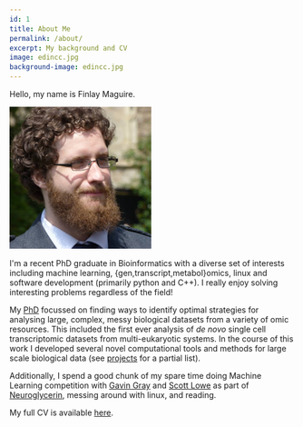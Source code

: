 ```yaml
---
id: 1
title: About Me
permalink: /about/
excerpt: My background and CV
image: edincc.jpg
background-image: edincc.jpg
---
```


Hello, my name is Finlay Maguire.

![Postgrad Research: Not even once](../images/wedding.jpg)

I'm a recent PhD graduate in Bioinformatics with a diverse set of interests
including machine learning, {gen,transcript,metabol}omics, linux and software
development (primarily python and C++).  I really enjoy solving interesting
problems regardless of the field!


My [PhD](https://github.com/fmaguire/PhD_thesis) focussed on finding ways to 
identify optimal strategies for analysing
large, complex, messy biological datasets from a variety of omic resources.
This included the first ever analysis of *de novo* single cell transcriptomic 
datasets from multi-eukaryotic systems.  In the course of this work 
I developed several novel computational tools and methods for large scale biological data
(see [projects](http://finlaymagui.re/projects) for a partial list).


Additionally, I spend a good chunk of my spare time doing Machine Learning competition
with [Gavin Gray](https://gngdb.github.io) and [Scott Lowe](http://scottclowe.com) 
as part of [Neuroglycerin](https://github.com/Neuroglycerin), messing around with linux,
and reading.


My full CV is available [here](https://github.com/fmaguire/CV/raw/master/Finlay_Maguire_CV.pdf).
